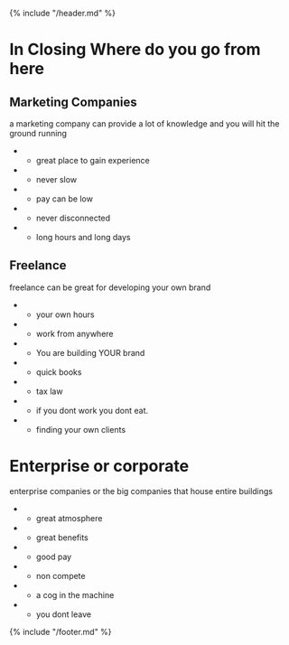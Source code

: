 {% include "/header.md" %}
# In Closing  Where do you go from here

## Marketing Companies 
a marketing company can provide a lot of knowledge and you will hit the ground running
* + great place to gain experience 
* + never slow

* - pay can be low
* - never disconnected 
* - long hours and long days 

## Freelance 
freelance can be great for developing your own brand
* + your own hours 
* + work from anywhere 
* + You are building YOUR brand 

* - quick books
* - tax law
* - if you dont work you dont eat.
* - finding your own clients

# Enterprise or corporate
enterprise companies or the big companies that house entire buildings 
* + great atmosphere 
* + great benefits 
* + good pay

* - non compete 
* - a cog in the machine 
* - you dont leave 






{% include "/footer.md" %}
